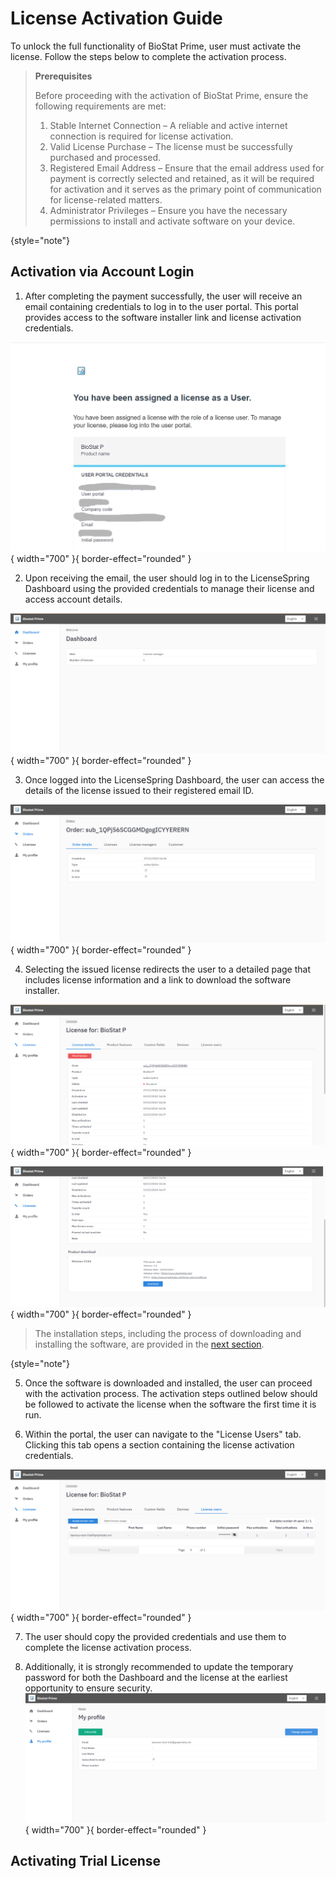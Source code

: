 # License Activation Guide

To unlock the full functionality of BioStat Prime, user must activate the license. Follow the steps below to complete the activation process.

>__Prerequisites__
> 
>Before proceeding with the activation of BioStat Prime, ensure the following requirements are met:
>
>1. Stable Internet Connection – A reliable and active internet connection is required for license activation.
>2. Valid License Purchase – The license must be successfully purchased and processed.
>3. Registered Email Address – Ensure that the email address used for payment is correctly selected and retained, as it will be required for activation and it serves as the primary point of communication for license-related matters.
>4. Administrator Privileges – Ensure you have the necessary permissions to install and activate software on your device.
>
{style="note"}

## Activation via Account Login

1. After completing the payment successfully, the user will receive an email containing credentials to log in to the user portal. This portal provides access to the software installer link and license activation credentials.

![email-after-payment](screenshots/email-after-payment.png){ width="700" }{ border-effect="rounded" }

2. Upon receiving the email, the user should log in to the LicenseSpring Dashboard using the provided credentials to manage their license and access account details.

![Dashboard](screenshots/Dashboard.png){ width="700" }{ border-effect="rounded" }

3. Once logged into the LicenseSpring Dashboard, the user can access the details of the license issued to their registered email ID.

![order-details](screenshots/order-details.png){ width="700" }{ border-effect="rounded" }

4. Selecting the issued license redirects the user to a detailed page that includes license information and a link to download the software installer.

![License-details](screenshots/License-details.png){ width="700" }{ border-effect="rounded" }

![installer-link](screenshots/installer-link.png){ width="700" }{ border-effect="rounded" }

>The installation steps, including the process of downloading and installing the software, are provided in the [next section](INSTALLATION.md).
>
{style="note"}

5. Once the software is downloaded and installed, the user can proceed with the activation process. The activation steps outlined below should be followed to activate the license when the software the first time it is run.

6. Within the portal, the user can navigate to the "License Users" tab. Clicking this tab opens a section containing the license activation credentials.

![license-activation-details](screenshots/license-activation-details.png){ width="700" }{ border-effect="rounded" }

7. The user should copy the provided credentials and use them to complete the license activation process.

8. Additionally, it is strongly recommended to update the temporary password for both the Dashboard and the license at the earliest opportunity to ensure security.
![password-change](screenshots/password-change.png){ width="700" }{ border-effect="rounded" }

## Activating Trial License